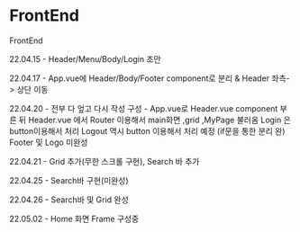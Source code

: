 # FrontEnd
FrontEnd

22.04.15 - Header/Menu/Body/Login 초안

22.04.17 - App.vue에 Header/Body/Footer component로 분리 & Header 좌측-> 상단 이동

22.04.20 - 전부 다 엎고 다시 작성
            구성 - App.vue로 Header.vue component 부른 뒤 Header.vue 에서 Router 이용해서 main화면 ,grid ,MyPage 불러옴
            Login 은 button이용해서 처리 Logout 역시 button 이용해서 처리 예정 (if문을 통한 분리 완)
            Footer 및 Logo 미완성

22.04.21 - Grid 추가(무한 스크롤 구현), Search 바 추가

22.04.25 - Search바 구현(미완성)

22.04.26 - Search바 및 Grid 완성

22.05.02 - Home 화면 Frame 구성중
